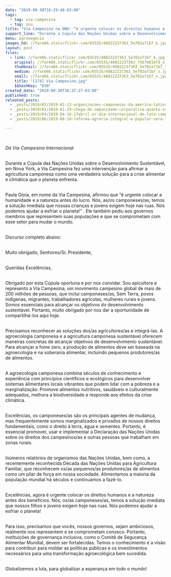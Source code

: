 ```yaml
---
date: "2019-09-30T16:29:48-03:00"
tags:
  - tag: via-campesina
  - tag: onu
title: "Via Campesina na ONU: “é urgente colocar os direitos humanos e a natureza antes do lucro”"
support_line: "Durante a Cúpula das Nações Unidas sobre o Desenvolvimento Sustentável, a Via Campesina faz discurso em defesa da produção de alimentos baseada na agroecologia e na soberania alimentar"
menu: agronegócio
images_hd: //farm66.staticflickr.com/65535/48822237363_5e702a71b7_b.jpg
layout: post
files:
  - link: //farm66.staticflickr.com/65535/48822237363_5e702a71b7_b.jpg
    original: //farm66.staticflickr.com/65535/48822237363_7567881d7d_o.jpg
    thumbnail: //farm66.staticflickr.com/65535/48822237363_5e702a71b7_t.jpg
    medium: //farm66.staticflickr.com/65535/48822237363_5e702a71b7_z.jpg
    small: //farm66.staticflickr.com/65535/48822237363_5e702a71b7_n.jpg
    title: "[174] Via Campesina.jpg"
    $$hashKey: "030"
created_date: "2019-09-30T16:37:27-03:00"
published: true
releated_posts:
  - _posts/2019/02/2019-02-13-organizacoes-camponesas-da-america-latina-prestam-solidariedade-a-cuba-e-a-venezuela.md
  - _posts/2019/01/2019-01-29-chega-de-impunidade-corporativa-quanto-vale-a-vida.md
  - _posts/2019/04/2019-04-16-17abril-or-dia-internacional-de-luta-camponesa-2019-direitos-camponeses-ja-com-reforma-agraria-e-justica-social.md
  - _posts/2019/06/2019-06-19-reforma-agraria-integral-e-popular-sera-tema-de-congresso-continental.md

---
```

<p>&nbsp;</p>

<p><em>Da Via Campesina Internacional</em><br />
&nbsp;</p>

<p>Durante a C&uacute;pula das Na&ccedil;&otilde;es Unidas sobre o Desenvolvimento Sustent&aacute;vel, em Nova York, a Via Campesina fez uma interven&ccedil;&atilde;o para afirmar a agricultura camponesa como uma verdadeira solu&ccedil;&atilde;o para a crise alimentar e clim&aacute;tica que o planeta enfrenta.<br />
&nbsp;</p>

<p>Paula Gioia, em nome da Via Campesina, afirmou que&nbsp;&ldquo;&eacute; urgente colocar a humanidade e a natureza antes do lucro. N&oacute;s, as/os camponeses/as, temos a solu&ccedil;&atilde;o imediata que nossas crian&ccedil;as e jovens exigem hoje nas ruas. N&oacute;s podemos ajudar a esfriar o planeta!&quot; . Ele tamb&eacute;m pediu aos governos membros que representem suas popula&ccedil;&otilde;es e que se comprometam com esse setor para mudar o mundo.</p>

<p><br />
Discurso completo abaixo:</p>

<p><br />
Muito obrigado, Senhores/Sr. Presidente,</p>

<p><br />
Queridas Excel&ecirc;ncias,<br />
&nbsp;</p>

<p>Obrigado por esta C&uacute;pula oportuna e por nos convidar. Sou apicultora e represento a Via Campesina, um movimento campesino global de mais de 200 milh&otilde;es de pessoas, que inclui camponeses/as, Sem Terra, povos ind&iacute;genas, migrantes, trabalhadores agr&iacute;colas, mulheres rurais e jovens. Somos essenciais para alcan&ccedil;ar os objetivos do desenvolvimento sustent&aacute;vel. Portanto, muito obrigado por nos dar a oportunidade de compartilh&aacute;-los aqui hoje.</p>

<p><br />
Precisamos reconhecer as solu&ccedil;&otilde;es dos/as agricultores/as e integr&aacute;-las. A agroecologia camponesa e a agricultura camponesa sustent&aacute;vel oferecem maneiras concretas de alcan&ccedil;ar objetivos de desenvolvimento sustent&aacute;vel. Para alcan&ccedil;ar a fome zero, a produ&ccedil;&atilde;o de alimentos deve ser baseada na agroecologia e na soberania alimentar, incluindo pequenos produtores/as de alimentos.</p>

<p><br />
A agroecologia camponesa combina s&eacute;culos de conhecimento e experi&ecirc;ncia com princ&iacute;pios cient&iacute;ficos e ecol&oacute;gicos para desenvolver sistemas alimentares locais vibrantes que podem lidar com a pobreza e a marginaliza&ccedil;&atilde;o. Promove alimentos nutritivos, saud&aacute;veis e culturalmente adequados, melhora a biodiversidade e responde aos efeitos da crise clim&aacute;tica.</p>

<p><br />
Excel&ecirc;ncias, os camponeses/as s&atilde;o os principais agentes de mudan&ccedil;a, mas frequentemente somos marginalizados e privados de nossos direitos fundamentais, como o direito &agrave; terra, &aacute;gua e sementes. Portanto, &eacute; essencial promover, usar e implementar a Declara&ccedil;&atilde;o das Na&ccedil;&otilde;es Unidas sobre os direitos dos campesinos/as e outras pessoas que trabalham em zonas rurais.</p>

<p><br />
In&uacute;meros relat&oacute;rios de organismos das Na&ccedil;&otilde;es Unidas, bem como, a recentemente reconhecida D&eacute;cada das Na&ccedil;&otilde;es Unidas para Agricultura Familiar, que reconhecem os/as pequenos/as produtores/as de alimentos como um pilar de for&ccedil;a em nossa sociedade. Alimentamos a maioria da popula&ccedil;&atilde;o mundial h&aacute; s&eacute;culos e continuamos a faz&ecirc;-lo.</p>

<p><br />
Excel&ecirc;ncias, agora &eacute; urgente colocar os direitos humanos e a natureza antes dos benef&iacute;cios. N&oacute;s, os/as camponeses/as, temos a solu&ccedil;&atilde;o imediata que nossos filhos e jovens exigem hoje nas ruas. N&oacute;s podemos ajudar a esfriar o planeta!</p>

<p><br />
Para isso, precisamos que voc&ecirc;s, nossos governos, sejam ambiciosos, realmente nos representem e se comprometam conosco. Portanto, institui&ccedil;&otilde;es de governan&ccedil;a inclusiva, como o Comit&ecirc; de Seguran&ccedil;a Alimentar Mundial, devem ser fortalecidas. Temos o conhecimento e a vis&atilde;o para contribuir para moldar as pol&iacute;ticas p&uacute;blicas e os investimentos necess&aacute;rios para uma transforma&ccedil;&atilde;o agroecol&oacute;gica bem sucedida.</p>

<p><br />
Globalizemos a luta, para globalizar a esperan&ccedil;a em todo o mundo!</p>
